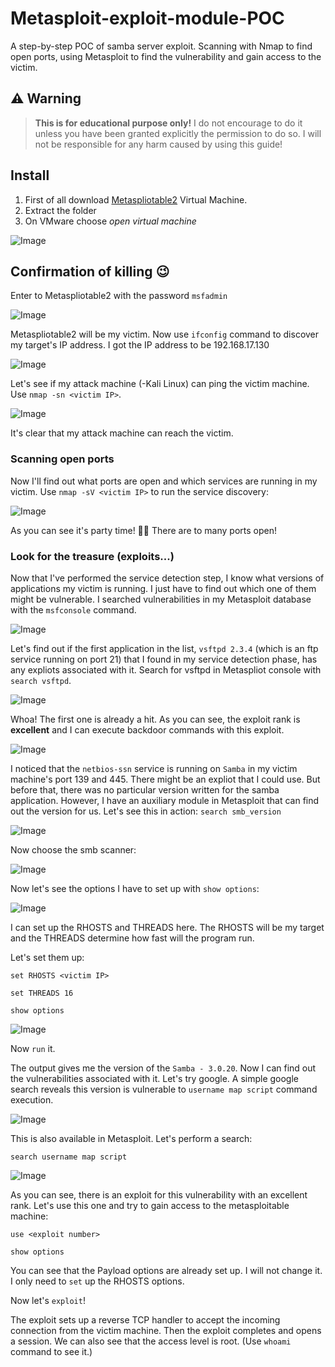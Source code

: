 # Metasploit-exploit-module-POC
A step-by-step POC of samba server exploit. Scanning with Nmap to find open ports, using Metasploit to find the vulnerability and gain access to the victim.

## ⚠️ Warning
> **This is for educational purpose only!**
> I do not encourage to do it unless you have been granted explicitly the permission to do so. 
  I will not be responsible for any harm caused by using this guide!

## Install 
1. First of all download [Metaspliotable2](https://sourceforge.net/projects/metasploitable2/) Virtual Machine.
2. Extract the folder
3. On VMware choose _open virtual machine_

![Image](https://github.com/amazya/Metasploit-exploit-module-P.O.C/blob/main/%D7%A6%D7%99%D7%9C%D7%95%D7%9D%20%D7%9E%D7%A1%D7%9A%202024-04-05%20032350.png)

## Confirmation of killing 😉
Enter to Metaspliotable2 with the password `msfadmin`

![Image](https://github.com/amazya/Metasploit-exploit-module-POC/blob/main/%D7%A6%D7%99%D7%9C%D7%95%D7%9D%20%D7%9E%D7%A1%D7%9A%202024-04-05%20032959.png)

Metaspliotable2 will be my victim. Now use `ifconfig` command to discover my target's IP address. I got the IP address to be 192.168.17.130

![Image](https://github.com/amazya/Metasploit-exploit-module-POC/blob/main/%D7%A6%D7%99%D7%9C%D7%95%D7%9D%20%D7%9E%D7%A1%D7%9A%202024-04-05%20033251.png)

Let's see if my attack machine (-Kali Linux) can ping the victim machine. Use `nmap -sn <victim IP>`.

![Image](https://github.com/amazya/Metasploit-exploit-module-POC/blob/main/%D7%A6%D7%99%D7%9C%D7%95%D7%9D%20%D7%9E%D7%A1%D7%9A%202024-04-05%20035022.png)

It's clear that my attack machine can reach the victim.
### Scanning open ports
Now I'll find out what ports are open and which services are running in my victim. Use `nmap -sV <victim IP>` to run the service discovery:

![Image](https://github.com/amazya/Metasploit-exploit-module-POC/blob/main/%D7%A6%D7%99%D7%9C%D7%95%D7%9D%20%D7%9E%D7%A1%D7%9A%202024-04-05%20035539.png)

As you can see it's party time! 🎊🎊 There are to many ports open!
### Look for the treasure (exploits...)
Now that I've performed the service detection step, I know what versions of applications my victim is running. I just have to find out which one of them might be vulnerable. I searched vulnerabilities in my Metasploit database with the `msfconsole` command.

![Image](https://github.com/amazya/Metasploit-exploit-module-POC/blob/main/%D7%A6%D7%99%D7%9C%D7%95%D7%9D%20%D7%9E%D7%A1%D7%9A%202024-04-05%20040255.png)

Let's find out if the first application in the list, `vsftpd 2.3.4` (which is an ftp service running on port 21) that I found in my service detection phase, has any expliots associated with it. Search for vsftpd in Metaspliot console with `search vsftpd`.

![Image](https://github.com/amazya/Metasploit-exploit-module-POC/blob/main/%D7%A6%D7%99%D7%9C%D7%95%D7%9D%20%D7%9E%D7%A1%D7%9A%202024-04-05%20040507.png)

Whoa! The first one is already a hit. As you can see, the exploit rank is **excellent** and I can execute backdoor commands with this exploit.

![Image](https://github.com/amazya/Metasploit-exploit-module-POC/blob/main/%D7%A6%D7%99%D7%9C%D7%95%D7%9D%20%D7%9E%D7%A1%D7%9A%202024-04-05%20040755.png)

I noticed that the `netbios-ssn` service is running on `Samba` in my victim machine's port 139 and 445. There might be an expliot that I could use. But before that, there was no particular version written for the samba application. However, I have an auxiliary module in Metasploit that can find out the version for us. Let's see this in action:
`search smb_version`

![Image](https://github.com/amazya/Metasploit-exploit-module-POC/blob/main/%D7%A6%D7%99%D7%9C%D7%95%D7%9D%20%D7%9E%D7%A1%D7%9A%202024-04-05%20041523.png)

Now choose the smb scanner:

![Image](https://github.com/amazya/Metasploit-exploit-module-POC/blob/main/%D7%A6%D7%99%D7%9C%D7%95%D7%9D%20%D7%9E%D7%A1%D7%9A%202024-04-05%20041840.png)

Now let's see the options I have to set up with `show options`:

![Image](https://github.com/amazya/Metasploit-exploit-module-POC/blob/main/%D7%A6%D7%99%D7%9C%D7%95%D7%9D%20%D7%9E%D7%A1%D7%9A%202024-04-05%20042014.png)

I can set up the RHOSTS and THREADS here. The RHOSTS will be my target and the THREADS determine how fast will the program run. 

Let's set them up: 

`set RHOSTS <victim IP>`

`set THREADS 16`

`show options`

![Image](https://github.com/amazya/Metasploit-exploit-module-POC/blob/main/%D7%A6%D7%99%D7%9C%D7%95%D7%9D%20%D7%9E%D7%A1%D7%9A%202024-04-05%20042548.png)

Now `run` it.

The output gives me the version of the `Samba - 3.0.20`. Now I can find out the vulnerabilities associated with it. 
Let's try google. 
A simple google search reveals this version is vulnerable to `username map script` command execution.

![Image](https://github.com/amazya/Metasploit-exploit-module-POC/blob/main/%D7%A6%D7%99%D7%9C%D7%95%D7%9D%20%D7%9E%D7%A1%D7%9A%202024-04-05%20043139.png)

This is also available in Metasploit. Let's perform a search:

`search username map script`

![Image](https://github.com/amazya/Metasploit-exploit-module-POC/blob/main/%D7%A6%D7%99%D7%9C%D7%95%D7%9D%20%D7%9E%D7%A1%D7%9A%202024-04-05%20043743.png)

As you can see, there is an exploit for this vulnerability with an excellent rank. Let's use this one and try to gain access to the metasploitable machine:

`use <exploit number>`

`show options`

You can see that the Payload options are already set up. I will not change it. I only need to `set` up the RHOSTS options.

Now let's `exploit`!

The exploit sets up a reverse TCP handler to accept the incoming connection from the victim machine. Then the exploit completes and opens a session. We can also see that the access level is root. (Use `whoami` command to see it.)
